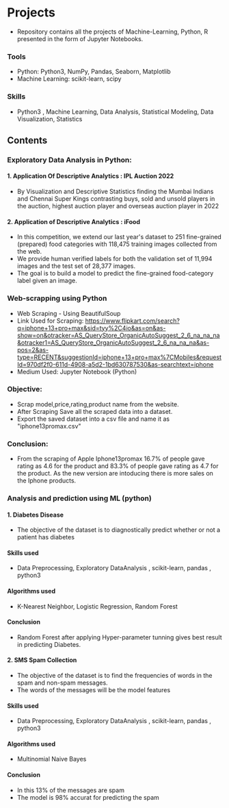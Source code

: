 
# Projects
- Repository contains all the projects of Machine-Learning, Python, R presented in the form of Jupyter Notebooks.

### Tools
- Python: Python3, NumPy, Pandas, Seaborn, Matplotlib
- Machine Learning: scikit-learn, scipy

### Skills
- Python3 , Machine Learning, Data Analysis, Statistical Modeling, Data Visualization, Statistics

## Contents

### Exploratory Data Analysis in Python:

#### 1. Application Of Descriptive Analytics : IPL Auction 2022
- By Visualization and Descriptive Statistics finding the Mumbai Indians and Chennai Super Kings contrasting buys, sold and unsold players in the auction, highest auction player and overseas auction player in 2022

#### 2. Application of Descriptive Analytics : iFood
- In this competition, we extend our last year's dataset to 251 fine-grained (prepared) food categories with 118,475 training images collected from the web.
- We provide human verified labels for both the validation set of 11,994 images and the test set of 28,377 images.
- The goal is to build a model to predict the fine-grained food-category label given an image.

### Web-scrapping using Python

- Web Scraping - Using BeautifulSoup
- Link Used for Scraping: 
https://www.flipkart.com/search?q=iphone+13+pro+max&sid=tyy%2C4io&as=on&as-show=on&otracker=AS_QueryStore_OrganicAutoSuggest_2_6_na_na_na&otracker1=AS_QueryStore_OrganicAutoSuggest_2_6_na_na_na&as-pos=2&as-type=RECENT&suggestionId=iphone+13+pro+max%7CMobiles&requestId=970df2f0-611d-4908-a5d2-1bd630787530&as-searchtext=iphone
- Medium Used: Jupyter Notebook (Python)

### Objective:
- Scrap model,price,rating,product name from the website.
- After Scraping Save all the scraped data into a dataset.
- Export the saved dataset into a csv file and name it as "iphone13promax.csv"

### Conclusion:
- From the scraping of Apple Iphone13promax 16.7% of people gave rating as 4.6 for the product and 83.3% of people gave rating as 4.7 for the product.
As the new version are intoducing there is more sales on the Iphone products.

### Analysis and prediction using ML (python)

#### 1. Diabetes Disease
- The objective of the dataset is to diagnostically predict whether or not a patient has diabetes
#### Skills used
- Data Preprocessing, Exploratory DataAnalysis , scikit-learn, pandas , python3
#### Algorithms used
- K-Nearest Neighbor, Logistic Regression, Random Forest
#### Conclusion
- Random Forest after applying Hyper-parameter tunning gives best result in predicting Diabetes.

#### 2. SMS Spam Collection
- The objective of the dataset is to find the frequencies of words in the spam and non-spam messages.
- The words of the messages will be the model features
#### Skills used
- Data Preprocessing, Exploratory DataAnalysis , scikit-learn, pandas , python3
#### Algorithms used
- Multinomial Naive Bayes
#### Conclusion
- In this 13% of the messages are spam
- The model is 98% accurat for predicting the spam
